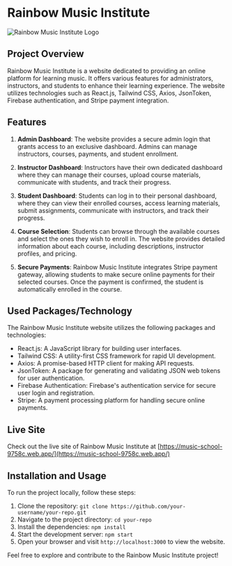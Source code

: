 # Rainbow Music Institute

![Rainbow Music Institute Logo](https://i.ibb.co/cgt0bFp/logo.png)

## Project Overview

Rainbow Music Institute is a website dedicated to providing an online platform for learning music. It offers various features for administrators, instructors, and students to enhance their learning experience. The website utilizes technologies such as React.js, Tailwind CSS, Axios, JsonToken, Firebase authentication, and Stripe payment integration.

## Features

1. **Admin Dashboard**: The website provides a secure admin login that grants access to an exclusive dashboard. Admins can manage instructors, courses, payments, and student enrollment.

2. **Instructor Dashboard**: Instructors have their own dedicated dashboard where they can manage their courses, upload course materials, communicate with students, and track their progress.

3. **Student Dashboard**: Students can log in to their personal dashboard, where they can view their enrolled courses, access learning materials, submit assignments, communicate with instructors, and track their progress.

4. **Course Selection**: Students can browse through the available courses and select the ones they wish to enroll in. The website provides detailed information about each course, including descriptions, instructor profiles, and pricing.

5. **Secure Payments**: Rainbow Music Institute integrates Stripe payment gateway, allowing students to make secure online payments for their selected courses. Once the payment is confirmed, the student is automatically enrolled in the course.

## Used Packages/Technology

The Rainbow Music Institute website utilizes the following packages and technologies:

- React.js: A JavaScript library for building user interfaces.
- Tailwind CSS: A utility-first CSS framework for rapid UI development.
- Axios: A promise-based HTTP client for making API requests.
- JsonToken: A package for generating and validating JSON web tokens for user authentication.
- Firebase Authentication: Firebase's authentication service for secure user login and registration.
- Stripe: A payment processing platform for handling secure online payments.

## Live Site

Check out the live site of Rainbow Music Institute at [https://music-school-9758c.web.app/](https://music-school-9758c.web.app/)

## Installation and Usage

To run the project locally, follow these steps:

1. Clone the repository: `git clone https://github.com/your-username/your-repo.git`
2. Navigate to the project directory: `cd your-repo`
3. Install the dependencies: `npm install`
4. Start the development server: `npm start`
5. Open your browser and visit `http://localhost:3000` to view the website.

Feel free to explore and contribute to the Rainbow Music Institute project!

